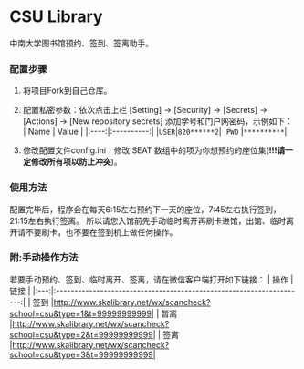 # CSU Library
中南大学图书馆预约、签到、签离助手。

### 配置步骤
1. 将项目Fork到自己仓库。

2. 配置私密参数：依次点击上栏 [Setting] -> [Security] -> [Secrets] -> [Actions] -> [New repository secrets] 添加学号和门户网密码，示例如下：
    | Name |    Value   |
    |:----:|:----------:|
    |`USER`|`820******2`|
    |`PWD` |`**********`|

3. 修改配置文件config.ini：修改 SEAT 数组中的项为你想预约的座位集(**!!!请一定修改所有项以防止冲突**)。

### 使用方法
配置完毕后，程序会在每天6:15左右预约下一天的座位，7:45左右执行签到，21:15左右执行签离。
所以请您入馆前先手动临时离开再刷卡进馆，出馆、临时离开请不要刷卡，也不要在签到机上做任何操作。

### 附:手动操作方法
若要手动预约、签到、临时离开、签离，请在微信客户端打开如下链接：
| 操作 |                               链接                                   |
|:---:|:--------------------------------------------------------------------:|
| 签到 |http://www.skalibrary.net/wx/scancheck?school=csu&type=1&t=99999999999|
| 暂离 |http://www.skalibrary.net/wx/scancheck?school=csu&type=2&t=99999999999|
| 签离 |http://www.skalibrary.net/wx/scancheck?school=csu&type=3&t=99999999999|

